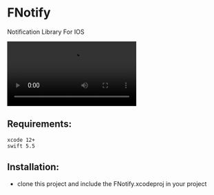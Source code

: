 # FNotify
Notification Library For IOS

![FNotify](https://github.com/FrameworkIOS/FNotify/blob/master/video/FNotify.mov)

## Requirements:
```
xcode 12+
swift 5.5
```

## Installation:
- clone this project and include the FNotify.xcodeproj in your project

